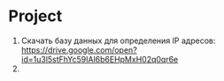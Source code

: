 # Project
1) Скачать базу данных для определения IP адресов: https://drive.google.com/open?id=1u3l5stFhYc59IAl6b6EHpMxH02q0qr6e
2) 
